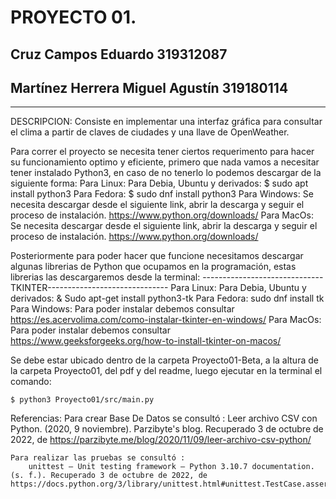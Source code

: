 # PROYECTO 01.
## Cruz Campos Eduardo                          319312087
## Martínez Herrera Miguel Agustín              319180114

- - - -

DESCRIPCION:
Consiste en implementar una interfaz gráfica para consultar el clima a partir de claves de ciudades y una llave de OpenWeather.

Para correr el proyecto se necesita tener ciertos requerimento para hacer su funcionamiento optimo y eficiente, primero que nada vamos a necesitar tener instalado Python3, en caso de no tenerlo lo podemos descargar de la siguiente forma:
    Para Linux: 
        Para Debia, Ubuntu y derivados:
            $ sudo apt install python3
        Para Fedora:
            $ sudo dnf install python3
    Para Windows:
        Se necesita descargar desde el siguiente link, abrir la descarga y seguir el proceso de instalación.
        https://www.python.org/downloads/
    Para MacOs:
        Se necesita descargar desde el siguiente link, abrir la descarga y seguir el proceso de instalación.
        https://www.python.org/downloads/ 

Posteriormente para poder hacer que funcione necesitamos descargar algunas librerias de Python que ocupamos en la programación, estas librerias las descargaremos desde la terminal:
    ------------------------------TKINTER------------------------------
        Para Linux:
            Para Debia, Ubuntu y derivados: 
                & Sudo apt-get install python3-tk
            Para Fedora: 
                sudo dnf install tk
        Para Windows:
            Para poder instalar debemos consultar https://es.acervolima.com/como-instalar-tkinter-en-windows/
        Para MacOs:
            Para poder instalar debemos consultar https://www.geeksforgeeks.org/how-to-install-tkinter-on-macos/

Se debe estar ubicado dentro de la carpeta Proyecto01-Beta, a la altura de la carpeta Proyecto01, del pdf y del readme, luego ejecutar en la terminal el comando:

    $ python3 Proyecto01/src/main.py

Referencias:
    Para crear Base De Datos se consultó :
        Leer archivo CSV con Python. (2020, 9 noviembre). Parzibyte's blog. Recuperado 3 de octubre de 2022, de https://parzibyte.me/blog/2020/11/09/leer-archivo-csv-python/
    
    Para realizar las pruebas se consultó :
        unittest — Unit testing framework — Python 3.10.7 documentation. (s. f.). Recuperado 3 de octubre de 2022, de https://docs.python.org/3/library/unittest.html#unittest.TestCase.assertRaises

